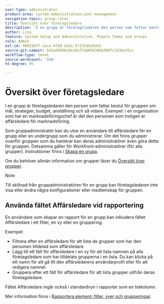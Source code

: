 ```yaml
---
user-type: administrator
product-area: system-administration;user-management
navigation-topic: group-roles
title: Översikt över företagsledare
description: 'I en grupp är företagsledaren den person som fattar beslut för gruppen om mål, strategier, budget, anställning och så vidare. Exempel: i en organisation som har en marknadsföringschef är det den personen som troligen är affärsledare för marknadsföring.'
author: Lisa
feature: System Setup and Administration, People Teams and Groups
role: Admin
exl-id: 4081587f-1ace-4f40-a3a1-57231d5a5d43
source-git-commit: bd1a66950c6e16ef7eb05d385bd99fc2d3be35cc
workflow-type: tm+mt
source-wordcount: '318'
ht-degree: 0%

---
```


# Översikt över företagsledare

I en grupp är företagsledaren den person som fattar beslut för gruppen om mål, strategier, budget, anställning och så vidare. Exempel: i en organisation som har en marknadsföringschef är det den personen som troligen är affärsledare för marknadsföring.

Som gruppadministratör kan du utse en användare till affärsledare för en grupp eller en undergrupp som du administrerar. Om det finns grupper ovanför gruppen som du hanterar kan deras administratörer även göra detta för gruppen. Detsamma gäller för Workfront-administratörer (för alla grupper). Instruktioner finns i [Skapa en grupp](../../../administration-and-setup/manage-groups/create-and-manage-groups/create-a-group.md).

Om du behöver allmän information om grupper läser du [Översikt över grupper](../../../administration-and-setup/manage-groups/groups-overview/groups.md).

>[!NOTE]
>
>Till skillnad från gruppadministratören för en grupp kan företagsledaren inte visa eller ändra några konfigurationer eller medlemskap för gruppen.

<!--
>DRAFTED IN FLARE:
>At this point the field is added for mainly reporting purposes.>
>
-->

## Använda fältet Affärsledare vid rapportering

En användare som skapar en rapport för en grupp kan inkludera fältet Affärsledare i ett filter, en vy eller en gruppering.

Exempel:

* Filtrera efter en affärsledare för att lista de grupper som har den personen tilldelad som affärsledare.
* Lägg till ett fält för affärsledare i en vy för att lista namnen på alla företagsledare som har tilldelats grupperna i en lista. Du kan klicka på ett namn för att gå till den affärsledarens användarprofil eller för att redigera namnet.
* Gruppera efter ett fält för affärsledare för att lista grupper utifrån deras företagsledare.

Fältet Affärsledare ingår också i standardvyn i rapporter som en listkolumn.

Mer information finns i [Rapportera element: filter, vyer och grupperingar](../../../reports-and-dashboards/reports/reporting-elements/reporting-elements-filters-views-groupings.md).
